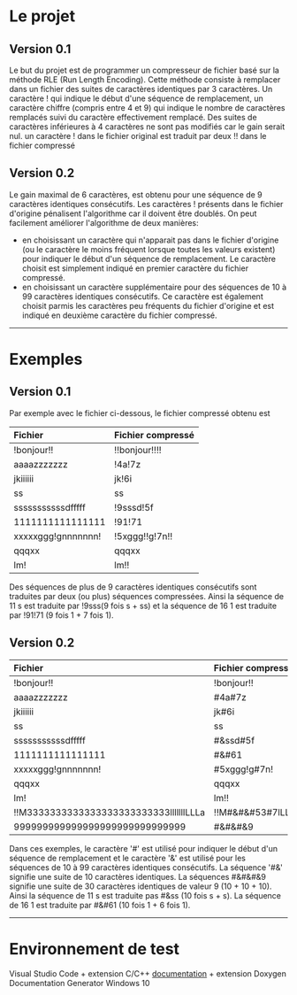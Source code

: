 # Le projet

## Version 0.1
Le but du projet est de programmer un compresseur de fichier basé sur la méthode RLE (Run Length Encoding). Cette méthode consiste à remplacer dans un fichier des suites de caractères identiques par 3 caractères. Un caractère ! qui indique le début d'une séquence de remplacement, un caractère chiffre (compris entre 4 et 9) qui indique le nombre de caractères remplacés suivi du caractère effectivement remplacé. Des suites de caractères inférieures à 4 caractères ne sont pas modifiés car le gain serait nul. un caractère ! dans le fichier original est traduit par deux !! dans le fichier compressé

## Version 0.2

Le gain maximal de 6 caractères, est obtenu pour une séquence de 9 caractères identiques consécutifs. Les caractères ! présents dans le fichier d'origine pénalisent l'algorithme car il doivent être doublés. On peut facilement améliorer l'algorithme de deux manières:
* en choisissant un caractère qui n'apparait pas dans le fichier d'origine (ou le caractère le moins fréquent lorsque toutes les valeurs existent) pour indiquer le début d'un séquence de remplacement. Le caractère choisit est simplement indiqué en premier caractère du fichier compressé.
* en choisissant un caractère supplémentaire pour des séquences de 10 à 99 caractères identiques consécutifs. Ce caractère est également choisit parmis les caractères peu fréquents du fichier d'origine et est indiqué en deuxième caractère du fichier compressé.

-----------------

# Exemples

## Version 0.1

Par exemple avec le fichier ci-dessous, le fichier compressé obtenu est

| Fichier  | Fichier compressé |
| :--------------- |:---------------|
| !bonjour!! | !!bonjour!!!! |
| aaaazzzzzzz | !4a!7z |
| jkiiiiii | jk!6i |
| ss | ss |
| sssssssssssdfffff | !9sssd!5f |
| 1111111111111111 | !91!71 |
| xxxxxggg!gnnnnnnn! | !5xggg!!g!7n!! |
| qqqxx | qqqxx |
| lm! | lm!! |

Des séquences de plus de 9 caractères identiques consécutifs sont traduites par deux (ou plus) séquences compressées. Ainsi la séquence de 11 s est traduite par !9sss(9 fois s + ss) et la séquence de 16 1 est traduite par !91!71 (9 fois 1 + 7 fois 1).


## Version 0.2

| Fichier  | Fichier compressé |
| :--------------- |:---------------|
| !bonjour!! | !bonjour!! |
| aaaazzzzzzz | #4a#7z |
| jkiiiiii | jk#6i |
| ss | ss |
| sssssssssssdfffff | #&ssd#5f |
| 1111111111111111 | #&#61 |
| xxxxxggg!gnnnnnnn! | #5xggg!g#7n! |
| qqqxx | qqqxx |
| lm! | lm!! |
!!M3333333333333333333333333lllllllLLLa | !!M#&#&#53#7lLLLa
999999999999999999999999999999 | #&#&#&9

Dans ces exemples, le caractère '#' est utilisé pour indiquer le début d'un séquence de remplacement et le caractère '&' est utilisé pour les séquences de 10 à 99 caractères identiques consécutifs. La séquence '#&' signifie une suite de 10 caractères identiques. La séquences #&#&#&9 signifie une suite de 30 caractères identiques de valeur 9 (10 + 10 + 10).
Ainsi la séquence de 11 s est traduite pas #&ss (10 fois s + s). La séquence de 16 1 est traduite par #&#61 (10 fois 1 + 6 fois 1).  

-----------------

# Environnement de test

Visual Studio Code + extension C/C++ [documentation](https://code.visualstudio.com/docs/cpp/config-msvc) + extension Doxygen Documentation Generator
Windows 10
